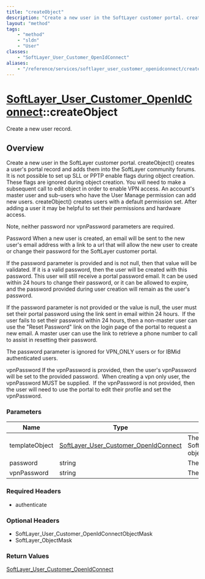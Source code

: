 ```yaml
---
title: "createObject"
description: "Create a new user in the SoftLayer customer portal. createObject() creates a user's portal record and adds them into the... "
layout: "method"
tags:
    - "method"
    - "sldn"
    - "User"
classes:
    - "SoftLayer_User_Customer_OpenIdConnect"
aliases:
    - "/reference/services/softlayer_user_customer_openidconnect/createObject"
---
```

# [SoftLayer_User_Customer_OpenIdConnect](/reference/services/SoftLayer_User_Customer_OpenIdConnect)::createObject

Create a new user record.


## Overview 
Create a new user in the SoftLayer customer portal. createObject() creates a user's portal record and adds them into the SoftLayer community forums. It is not possible to set up SLL or PPTP enable flags during object creation. These flags are ignored during object creation. You will need to make a subsequent call to edit object in order to enable VPN access. An account's master user and sub-users who have the User Manage permission can add new users. createObject() creates users with a default permission set. After adding a user it may be helpful to set their permissions and hardware access. 

Note, neither password nor vpnPassword parameters are required. 

Password When a new user is created, an email will be sent to the new user's email address with a link to a url that will allow the new user to create or change their password for the SoftLayer customer portal. 

If the password parameter is provided and is not null, then that value will be validated. If it is a valid password, then the user will be created with this password.  This user will still receive a portal password email.  It can be used within 24 hours to change their password, or it can be allowed to expire, and the password provided during user creation will remain as the user's password. 

If the password parameter is not provided or the value is null, the user must set their portal password using the link sent in email within 24 hours.  If the user fails to set their password within 24 hours, then a non-master user can use the "Reset Password" link on the login page of the portal to request a new email.  A master user can use the link to retrieve a phone number to call to assist in resetting their password. 

The password parameter is ignored for VPN_ONLY users or for IBMid authenticated users. 

vpnPassword If the vpnPassword is provided, then the user's vpnPassword will be set to the provided password.  When creating a vpn only user, the vpnPassword MUST be supplied.  If the vpnPassword is not provided, then the user will need to use the portal to edit their profile and set the vpnPassword. 



### Parameters 
|Name | Type | Description |
| --- | --- | --- |
|templateObject| <a href='/reference/datatypes/SoftLayer_User_Customer_OpenIdConnect'>SoftLayer_User_Customer_OpenIdConnect </a>| The SoftLayer_User_Customer_OpenIdConnect object that you wish to create.|
|password| string| The new user's password.|
|vpnPassword| string| The new user's VPN password.|


### Required Headers
* authenticate

### Optional Headers
* SoftLayer_User_Customer_OpenIdConnectObjectMask
* SoftLayer_ObjectMask

### Return Values
<a href='/reference/datatypes/SoftLayer_User_Customer_OpenIdConnect'>SoftLayer_User_Customer_OpenIdConnect </a>

